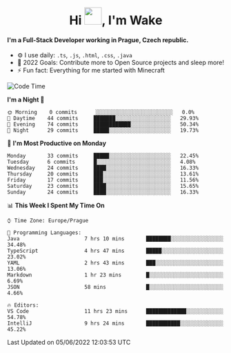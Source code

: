 <h1 align="center">Hi <img src="https://raw.githubusercontent.com/MrWakeCZ/MrWakeCZ/master/Hi.gif" width="40px" />, I'm Wake</h1>

#### I'm a Full-Stack Developer working in Prague, Czech republic.
- ⚙️ I use daily: `.ts`, `.js`, `.html`, `.css`, `.java`
- 🥅 2022 Goals: Contribute more to Open Source projects and sleep more!
- ⚡ Fun fact: Everything for me started with Minecraft

<!--START_SECTION:waka-->
![Code Time](http://img.shields.io/badge/Code%20Time-2%2C461%20hrs%201%20min-blue)

**I'm a Night 🦉** 

```text
🌞 Morning    0 commits      ░░░░░░░░░░░░░░░░░░░░░░░░░   0.0% 
🌆 Daytime    44 commits     ███████░░░░░░░░░░░░░░░░░░   29.93% 
🌃 Evening    74 commits     ████████████░░░░░░░░░░░░░   50.34% 
🌙 Night      29 commits     █████░░░░░░░░░░░░░░░░░░░░   19.73%

```
📅 **I'm Most Productive on Monday** 

```text
Monday       33 commits     █████░░░░░░░░░░░░░░░░░░░░   22.45% 
Tuesday      6 commits      █░░░░░░░░░░░░░░░░░░░░░░░░   4.08% 
Wednesday    24 commits     ████░░░░░░░░░░░░░░░░░░░░░   16.33% 
Thursday     20 commits     ███░░░░░░░░░░░░░░░░░░░░░░   13.61% 
Friday       17 commits     ███░░░░░░░░░░░░░░░░░░░░░░   11.56% 
Saturday     23 commits     ████░░░░░░░░░░░░░░░░░░░░░   15.65% 
Sunday       24 commits     ████░░░░░░░░░░░░░░░░░░░░░   16.33%

```


📊 **This Week I Spent My Time On** 

```text
⌚︎ Time Zone: Europe/Prague

💬 Programming Languages: 
Java                     7 hrs 10 mins       ████████░░░░░░░░░░░░░░░░░   34.48% 
TypeScript               4 hrs 47 mins       █████░░░░░░░░░░░░░░░░░░░░   23.02% 
YAML                     2 hrs 43 mins       ███░░░░░░░░░░░░░░░░░░░░░░   13.06% 
Markdown                 1 hr 23 mins        █░░░░░░░░░░░░░░░░░░░░░░░░   6.69% 
JSON                     58 mins             █░░░░░░░░░░░░░░░░░░░░░░░░   4.66%

🔥 Editors: 
VS Code                  11 hrs 23 mins      █████████████░░░░░░░░░░░░   54.78% 
IntelliJ                 9 hrs 24 mins       ███████████░░░░░░░░░░░░░░   45.22%

```


 Last Updated on 05/06/2022 12:03:53 UTC
<!--END_SECTION:waka-->
